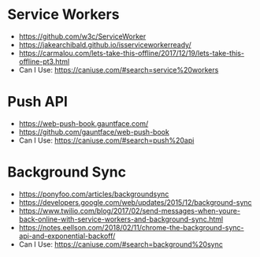 # Service Workers

- https://github.com/w3c/ServiceWorker
- https://jakearchibald.github.io/isserviceworkerready/
- https://carmalou.com/lets-take-this-offline/2017/12/19/lets-take-this-offline-pt3.html
- Can I Use: https://caniuse.com/#search=service%20workers

# Push API

- https://web-push-book.gauntface.com/
- https://github.com/gauntface/web-push-book
- Can I Use: https://caniuse.com/#search=push%20api

# Background Sync

- https://ponyfoo.com/articles/backgroundsync
- https://developers.google.com/web/updates/2015/12/background-sync
- https://www.twilio.com/blog/2017/02/send-messages-when-youre-back-online-with-service-workers-and-background-sync.html
- https://notes.eellson.com/2018/02/11/chrome-the-background-sync-api-and-exponential-backoff/
- Can I Use: https://caniuse.com/#search=background%20sync